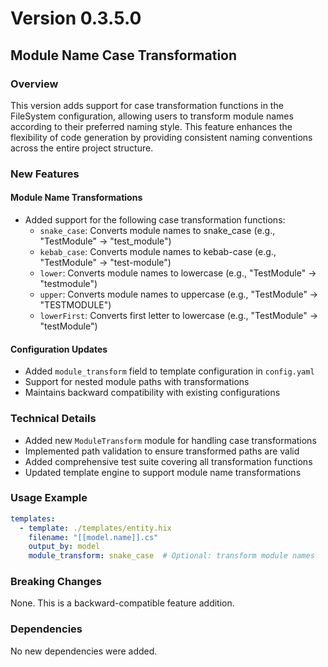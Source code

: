 # Version 0.3.5.0

## Module Name Case Transformation

### Overview
This version adds support for case transformation functions in the FileSystem configuration, allowing users to transform module names according to their preferred naming style. This feature enhances the flexibility of code generation by providing consistent naming conventions across the entire project structure.

### New Features

#### Module Name Transformations
- Added support for the following case transformation functions:
  - `snake_case`: Converts module names to snake_case (e.g., "TestModule" -> "test_module")
  - `kebab_case`: Converts module names to kebab-case (e.g., "TestModule" -> "test-module")
  - `lower`: Converts module names to lowercase (e.g., "TestModule" -> "testmodule")
  - `upper`: Converts module names to uppercase (e.g., "TestModule" -> "TESTMODULE")
  - `lowerFirst`: Converts first letter to lowercase (e.g., "TestModule" -> "testModule")

#### Configuration Updates
- Added `module_transform` field to template configuration in `config.yaml`
- Support for nested module paths with transformations
- Maintains backward compatibility with existing configurations

### Technical Details
- Added new `ModuleTransform` module for handling case transformations
- Implemented path validation to ensure transformed paths are valid
- Added comprehensive test suite covering all transformation functions
- Updated template engine to support module name transformations

### Usage Example
```yaml
templates:
  - template: ./templates/entity.hix
    filename: "[[model.name]].cs"
    output_by: model
    module_transform: snake_case  # Optional: transform module names
```

### Breaking Changes
None. This is a backward-compatible feature addition.

### Dependencies
No new dependencies were added. 